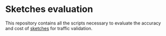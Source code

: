 # Sketches evaluation
This repository contains all the scripts necessary to evaluate the accuracy and cost of [sketches](github.com/esterl/sketches) for traffic validation.
